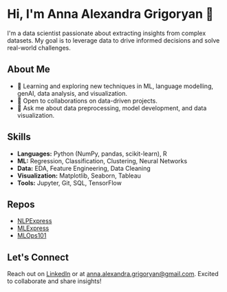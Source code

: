 # Hi, I'm Anna Alexandra Grigoryan 👋

I'm a data scientist passionate about extracting insights from complex datasets. My goal is to leverage data to drive informed decisions and solve real-world challenges.

## About Me

- 🔭 Learning and exploring new techniques in ML, language modelling, genAI, data analysis, and visualization.
- 👯 Open to collaborations on data-driven projects.
- 💬 Ask me about data preprocessing, model development, and data visualization.

## Skills

- **Languages:** Python (NumPy, pandas, scikit-learn), R
- **ML:** Regression, Classification, Clustering, Neural Networks
- **Data:** EDA, Feature Engineering, Data Cleaning
- **Visualization:** Matplotlib, Seaborn, Tableau
- **Tools:** Jupyter, Git, SQL, TensorFlow

## Repos

- [NLPExpress](https://github.com/annaalexandragrigoryan/NLPExpress) 
- [MLExpress](https://github.com/annaalexandragrigoryan/MLExpress)
- [MLOps101](https://github.com/annaalexandragrigoryan/MLOps101)

## Let's Connect

Reach out on [LinkedIn](https://www.linkedin.com/in/annaalexandragrigoryan/) or at anna.alexandra.grigoryan@gmail.com. Excited to collaborate and share insights!
